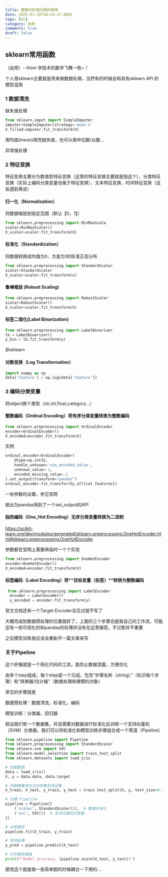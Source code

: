 ```yaml
---
title: 数据分析类问题的框架
date: 2025-01-20T10:54:27.000Z
tags: [ml]
category: 自用
comments: true
draft: false
---
```


## sklearn常用函数

（自用）--from 学技术的数学飞舞一枚~！

个人用sklearn主要就是用来做数据处理，当然有的时候会和具有sklearn API 的模型混用

### 1 数据清洗

缺失值处理

```python
from sklearn.imput import SimpleImputer
imputer=SimpleImputer(strategy='mean')
X_filled=imputer.fit_transform(X)
```

用均值(mean)填充缺失值，也可以用中位数/众数...

异常值处理

### 2 特征变换

特征变换主要分为数值型特征变换（这里的特征变换主要就是指这个），分类特征变换（实际上编码分类变量也属于特征变换），文本特征变换，时间特征变换（这些遇到再说）

#### 归一化（Normalization）

将数据缩放到指定范围（默认【0，1】）

```python
from sklearn.preprocessing import MinMaxScale
scaler=MinMaxScaler()
X_scaler=scaler.fit_transform(X)
```

#### 标准化（Standardization）

将数据转换成均值为0，方差为1的标准正态分布

```python
from sklearn.preprocessing import StandardScaler
scaler=Standardscaler
X_scaler=scaler.fit_transform(x)
```

#### 鲁棒缩放 (Robust Scaling)

```python
from sklearn.preprocessing import RobustScaler
scaler=RobustScaler()
X_scaler=scaler.fit_transform(X)
```

#### 标签二值化(Label Binarization)

```python
from sklearn.preprocessing import LabelBinarizer
lb = LabelBinarizer()
y_bin = lb.fit_transform(y)
```

非sklearn

#### 对数变换（Log Transformation）

```python
import numpy as np
data['feature'] = np.log(data['feature'])
```

### 3 编码分类变量

将object换个类型（str,int,float,category...）

#### 整数编码（Ordinal Encoding）将**有序分类变量**转换为**整数**编码

```python
from sklearn.preprocessing import OrdinalEncoder
encoder=OrdinalEncoder()
X_encoded=encoder.fit_transform(X)
```

实例

```python
ordinal_encoder=OrdinalEncoder(
	dtype=np.int32,
	handle_unknown='use_encoded_value',
	unknown_value=-1,
	encoded_missing_value=-1
).set_output(transform="pandas")
ordinal_encoder.fit_transfor(Xy_all[cat_features])
```

一些参数的设置，参见官网

输出为pandas用到了一个set_output的API

#### 独热编码（One_Hot Encoding）**无序**分类变量转换为**二进制**

https://scikit-learn.org/dev/modules/generated/sklearn.preprocessing.OneHotEncoder.html#sklearn.preprocessing.OneHotEncoder

参数都在官网上需要再临时一个个实现

```python
from sklearn.preprocessing import OneHotEncoder
encoder=OneHotEncoder()
X_encoded=encoder.fit_transform(X)
```

#### 标签编码（Label Encoding）将**目标变量（标签）**转换为整数编码

```python
 from sklearn.preprocessing import LabelEncoder
  encoder = LabelEncoder()
  y_encoded = encoder.fit_transform(y)
```

官方文档还有一个Target Encoder没见过就不写了

大概完成到数据预处理的位置就好了，上面的三个步骤也是我自己的工作流，可能还有一些可视化的和pandas的处理并没有在这里展现，不过那并不重要

之后模型训练我应该会重新开一篇文章来写

### 关于Pipeline

这个好像就是一个简化代码的工具，能防止数据泄露，方便优化

由多个step组成，每个step是一个元组，包含“步骤名称（string）”（标识每个步骤）和“转换器/估计器”（数据处理和建模的对象）

常见的步骤就是

数据预处理：数据清洗，标准化，编码

模型训练：分类器，回归器

假设我们有一个数据集，并且需要对数据进行标准化后训练一个支持向量机（SVM）分类器。我们可以将标准化和模型训练步骤组合成一个管道（Pipeline）

```python
from sklearn.pipeline import Pipeline
from sklearn.preprocessing import StandardScaler
from sklearn.svm import SVC
from sklearn.model_selection import train_test_split
from sklearn.datasets import load_iris

# 加载数据
data = load_iris()
X, y = data.data, data.target

# 将数据集划分为训练集和测试集
X_train, X_test, y_train, y_test = train_test_split(X, y, test_size=0.2, random_state=42)

# 创建 Pipeline
pipeline = Pipeline([
    ('scaler', StandardScaler()),  # 数据标准化
    ('svc', SVC())  # 支持向量机分类器
])

# 训练模型
pipeline.fit(X_train, y_train)

# 预测结果
y_pred = pipeline.predict(X_test)

# 打印模型精度
print(f"Model accuracy: {pipeline.score(X_test, y_test)}")
```

感觉这个就是做一些简单题的时候耦合一下用的....
